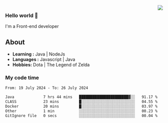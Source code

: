 <img align='right' src="https://github-readme-stats.vercel.app/api?username=jumodada&show_icons=true&theme=vue">

### Hello world 👋

I'm a Front-end developer 
    
## About
-  **Learning :** Java | NodeJs
-  **Languages :** Javascript | Java
-  **Hobbies:** Dota | The Legend of Zelda

### My code time

<!--START_SECTION:waka-->

```txt
From: 19 July 2024 - To: 26 July 2024

Java             7 hrs 44 mins   ██████████████████████▓░░   91.17 %
CLASS            23 mins         █░░░░░░░░░░░░░░░░░░░░░░░░   04.55 %
Docker           20 mins         █░░░░░░░░░░░░░░░░░░░░░░░░   03.97 %
Other            1 min           ░░░░░░░░░░░░░░░░░░░░░░░░░   00.23 %
GitIgnore file   0 secs          ░░░░░░░░░░░░░░░░░░░░░░░░░   00.04 %
```

<!--END_SECTION:waka-->
